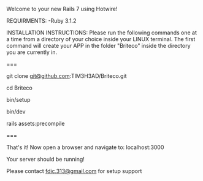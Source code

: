 Welcome to your new Rails 7 using Hotwire!

REQUIRMENTS:
  -Ruby 3.1.2

INSTALLATION INSTRUCTIONS:
Please run the following commands one at a time from a directory of your choice inside your LINUX terminal. The first command will create your APP in the folder "Briteco" inside the directory you are currently in.

=== 


git clone git@github.com:TIM3H3AD/Briteco.git

cd Briteco

bin/setup

bin/dev

rails assets:precompile


=== 

That's it! Now open a browser and navigate to: localhost:3000 

Your server should be running! 

Please contact fdic.313@gmail.com for setup support

